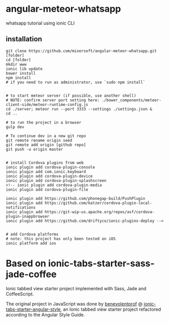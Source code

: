 # angular-meteor-whatsapp
whatsapp tutorial using ionic CLI

## installation
```
git clone https://github.com/mixersoft/angular-meteor-whatsapp.git [folder]
cd [folder]
mkdir www
ionic lib update
bower install
npm install
# if you need to run as administrator, use `sudo npm install`


# to start meteor server (if possible, use another shell)
# NOTE: confirm server port setting here: ./bower_components/meteor-client-side/meteor-runtime-config.js
cd ./server; meteor run --port 3333 --settings ./settings.json & 
cd ..

# to run the project in a browser
gulp dev

# To continue dev in a new git repo
git remote rename origin seed
git remote add origin [github repo]
git push -u origin master


# install Cordova plugins from web
ionic plugin add cordova-plugin-console
ionic plugin add com.ionic.keyboard
ionic plugin add cordova-plugin-device
ionic plugin add cordova-plugin-splashscreen
<!-- ionic plugin add cordova-plugin-media
ionic plugin add cordova-plugin-file

ionic plugin add https://github.com/phonegap-build/PushPlugin
ionic plugin add https://github.com/katzer/cordova-plugin-local-notifications
ionic plugin add https://git-wip-us.apache.org/repos/asf/cordova-plugin-inappbrowser
ionic plugin add https://github.com/driftyco/ionic-plugins-deploy -->


# add Cordova platforms
# note: this project has only been tested on iOS
ionic platform add ios
```



# Based on ionic-tabs-starter-sass-jade-coffee

Ionic tabbed view starter project implemented with Sass, Jade and CoffeeScript.

The original project in JavaScript was done by [benevolentprof](https://github.com/benevolentprof "benevolentprof") @ [ionic-tabs-starter-angular-style](https://github.com/benevolentprof/ionic-tabs-starter-angular-style "ionic-tabs-starter-angular-style"),
an Ionic tabbed view starter project refactored according to the Angular Style Guide.
